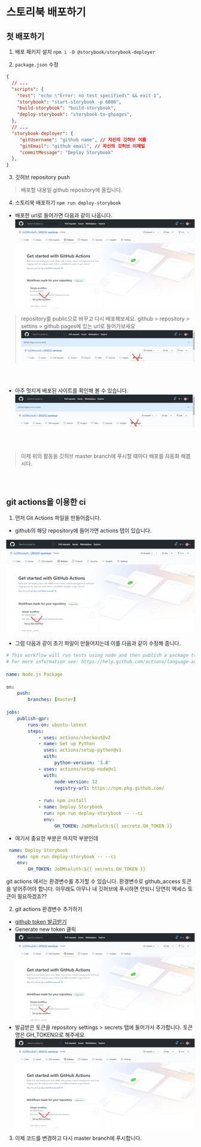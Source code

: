 # 스토리북 배포하기

## 첫 배포하기

1. 배포 패키지 설치
`npm i -D @storybook/storybook-deployer`

2. `package.json` 수정
```json
{
  // ...
  "scripts": {
    "test": "echo \"Error: no test specified\" && exit 1",
    "storybook": "start-storybook -p 6006",
    "build-storybook": "build-storybook",
    "deploy-storybook": "storybook-to-ghpages",
  },
  // ...
  "storybook-deployer": {
     "gitUsername": "github name", // 자신의 깃허브 이름
     "gitEmail": "github email", // 자신의 깃허브 이메일
     "commitMessage": "Deploy Storybook"
  },
}
```
3. 깃허브 repository push
> 배포할 내용일 github repository에 올립니다.
   
4. 스토리북 배포하기
   `npm run deploy-storybook`

- 배포한 url로 들어가면 다음과 같이 나옵니다.
![](./images/screenshot-1.png)

> repository를 public으로 바꾸고 다시 배포해보세요.
> github > repository > settins > github pages에 있는 url로 들어가보세요
![](./images/screenshot-3.png)

<br /><br />

- 아주 멋지게 배포된 사이트를 확인해 볼 수 있습니다.
![](./images/screenshot-3.png)


<br /><br />

> 이제 위의 활동을 깃허브 master branch에 푸시할 때마다 배포를 자동화 해봅시다.

<br /><br />

## git actions을 이용한 ci

1. 먼저 Git Actions 파일을 만들어줍니다.

- github의 해당 repository에 들어가면 actions 탭이 있습니다.
  
![](./images/screenshot-1.png)

- 그럼 다음과 같이 초기 파일이 만들어지는데 이를 다음과 같이 수정해 줍니다.
```yaml
# This workflow will run tests using node and then publish a package to GitHub Packages when a release is created
# For more information see: https://help.github.com/actions/language-and-framework-guides/publishing-nodejs-packages

name: Node.js Package

on:
    push:
        branches: [master]

jobs:
    publish-gpr:
        runs-on: ubuntu-latest
        steps:
            - uses: actions/checkout@v2
            - name: Set up Python
              uses: actions/setup-python@v1
              with:
                  python-version: '3.8'
            - uses: actions/setup-node@v1
              with:
                  node-version: 12
                  registry-url: https://npm.pkg.github.com/

            - run: npm install
            - name: Deploy Storybook
              run: npm run deploy-storybook -- --ci
              env:
                  GH_TOKEN: JoDMsoluth:${{ secrets.GH_TOKEN }}
```

- 여기서 중요한 부분은 마지막 부분인데 
```yml
 name: Deploy Storybook
    run: npm run deploy-storybook -- --ci
    env:
        GH_TOKEN: JoDMsoluth:${{ secrets.GH_TOKEN }}
```
git actions 에서는 환경변수를 추가할 수 있습니다. 환경변수로 github_access 토큰을 넣어주어야 합니다. 아무래도 아무나 내 깃허브에 푸시하면 안되니 당연히 엑세스 토큰이 필요하겠죠??

2. git actions 환경변수 추가하기

- [github token 발급받기](https://github.com/settings/tokens)
- Generate new token 클릭
![](./images/screenshot-1.png)
- 발급받은 토큰을 repository settings > secrets 탭에 들어가서 추가합니다. 토큰명은 GH_TOKEN으로 해주세요
![](./images/screenshot-1.png)

3. 이제 코드를 변경하고 다시 master branch에 푸시합니다.